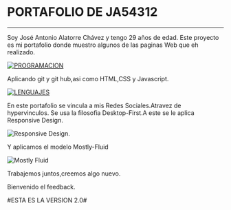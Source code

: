 # PORTAFOLIO DE JA54312

------------


Soy José Antonio Alatorre Chávez y tengo 29 años de edad.
Este proyecto es mi portafolio donde muestro algunos de las paginas Web que eh realizado.



[![PROGRAMACION](https://www.oowlish.com/wp-content/uploads/2018/03/frontend.png "PROGRAMACION")](http://https://www.oowlish.com/2019/05/20/front-end-designer/ "PROGRAMACION")

 Aplicando git y git hub,asi como HTML,CSS y Javascript.

[![LENGUAJES](https://www.toughlex.com/wp-content/uploads/2017/02/frontend-logo-featured-image-2.png "LENGUAJES")](http://https://www.toughlex.com/technologies/client-side/ "LENGUAJES")

En este portafolio se vincula a mis Redes Sociales.Atravez de hypervinculos.
Se usa la filosofia Desktop-First.A este se le aplica Responsive Design.

![Responsive Design.](https://www.proqsolutions.com/wp-content/uploads/2015/01/Responsive-Design1.jpg "Responsive Design.")

Y aplicamos el modelo Mostly-Fluid

![Mostly Fluid](https://lh3.googleusercontent.com/proxy/_sizqefdb0acr8SdVLNgB8TiSNBH4HkgD1B9XfRIjl99zx9AuzEDFFENsoKSL9-Cl7kCfvo8rqO1-H1kw3TdeHBG3y20DX_fGiKtsY0AUxOFXq1r3yEiBBJZ1V6M "Mostly Fluid")

Trabajemos juntos,creemos algo nuevo.

Bienvenido el feedback.

#ESTA ES LA VERSION 2.0#